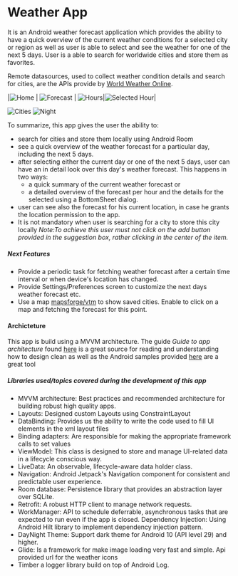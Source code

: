 # Weather App

It is an Android weather forecast application which provides the ability to have a
quick overview of the current weather conditions for a selected city or region as well as user is able to select and see the weather for one of the next 5 days.
User is a able to search for worldwide cities and store them as favorites.

Remote datasources, used to collect weather condition details and search for cities, are the APIs provide by [World Weather Online](#https://www.worldweatheronline.com/api/).

|![Home](./imgs/0.jpg)  | ![Forecast](./imgs/1.jpg) | ![Hours](./imgs/3.jpg)|![Selected Hour](./imgs/4.jpg)|

![Cities](./imgs/2.jpg)
![Night](./imgs/5.jpg)


To summarize, this app gives the user the ability to:

* search for cities and store them locally using Android Room
* see a quick overview of the weather forecast for a particular day, including the next 5 days.
* after selecting either the current day or one of the next 5 days, user can have an in detail look over this day's weather forecast. This happens in two ways:
  * a quick summary of the current weather forecast or
  * a detailed overview of the forecast per hour and the details for the selected using a BottomSheet dialog.
* user can see also the forecast for his current location, in case he grants the location permission to the app.
* It is not mandatory when user is searching for a city to store this city locally
  *Note:To achieve this user must not click on the add button provided in the suggestion box, rather clicking in the center of the item.*

##### Next Features

* Provide a periodic task for fetching weather forecast after a certain time interval or when device's location has changed.
* Provide Settings/Preferences screen to customize the next days weather forecast etc.
* Use a map [mapsforge/vtm](https://github.com/mapsforge/vtm) to show saved cities.
  Enable to click on a map and fetching the forecast for this point.
#### Archicteture

This app is build using a MVVM architecture. The guide *Guide to app architecture* found [here](https://developer.android.com/jetpack/guide) is a great source for reading and understanding how to design clean as well as the Android samples provided
[here](https://github.com/android/architecture-components-samples) are a great tool

##### Libraries used/topics covered during the development of this app

* MVVM architecture: Best practices and recommended architecture for building robust high quality apps.
* Layouts: Designed custom Layouts using ConstraintLayout
* DataBinding: Provides us the ability to write the code used to fill UI elements in the xml layout files
* Binding adapters: Are responsible for making the appropriate framework calls to set values
* ViewModel: This class is designed to store and manage UI-related data in a lifecycle conscious way.
* LiveData: An observable, lifecycle-aware data holder class.
* Navigation: Android Jetpack's Navigation component for consistent and predictable user experience.
* Room database: Persistence library that provides an abstraction layer over SQLite.
* Retrofit: A robust HTTP client to manage network requests.
* WorkManager: API to schedule deferrable, asynchronous tasks that are expected to run even if the app is closed.
  Dependency Injection: Using Android Hilt library to implement dependency injection pattern.
* DayNight Theme: Support dark theme for Android 10 (API level 29) and higher.
* Glide: Is a framework for make image loading very fast and simple. Api provided url for the weather icons
* Timber a logger library build on top of Android Log.